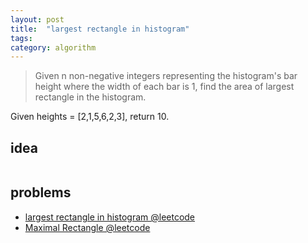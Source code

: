 ```yaml
---
layout: post
title:  "largest rectangle in histogram"
tags: 
category: algorithm
---
```




> Given n non-negative integers representing the histogram's bar height where the width of each bar is 1, find the area of largest rectangle in the histogram.
> 
Given heights = [2,1,5,6,2,3],
return 10.


## idea






```java

```

## problems

- [largest rectangle in histogram @leetcode](https://leetcode.com/problems/largest-rectangle-in-histogram/)
- [Maximal Rectangle @leetcode](https://leetcode.com/problems/maximal-rectangle/)






